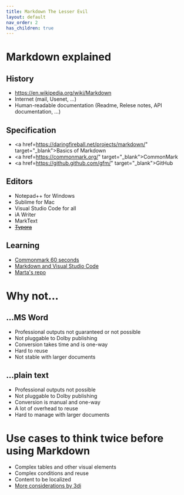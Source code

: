 ```yaml
---
title: Markdown The Lesser Evil
layout: default
nav_order: 2
has_children: true
---
```


# Markdown explained

## History

* https://en.wikipedia.org/wiki/Markdown
* Internet (mail, Usenet, ...)
* Human-readable documentation (Readme, Relese notes, API documentation, ...)

## Specification

* <a href=https://daringfireball.net/projects/markdown/" target="_blank">Basics of Markdown</a>
* <a href=https://commonmark.org/" target="_blank">CommonMark</a>
* <a href=https://github.github.com/gfm/" target="_blank">GitHub</a>


## Editors

* Notepad++ for Windows
* Sublime for Mac
* Visual Studio Code for all
* iA Writer
* MarkText
* ~~[Typora](https://typora.io/)~~

## Learning

* [Commonmark 60 seconds](https://commonmark.org/help/)
* [Markdown and Visual Studio Code](https://code.visualstudio.com/docs/languages/markdown)
* [Marta's repo](https://github.com/martab0/Markdown)

# Why not...

## ...MS Word

* Professional outputs not guaranteed or not possible
* Not pluggable to Dolby publishing
* Conversion takes time and is one-way
* Hard to reuse
* Not stable with larger documents

## ...plain text

* Professional outputs not possible
* Not pluggable to Dolby publishing
* Conversion is manual and one-way
* A lot of overhead to reuse
* Hard to manage with larger documents

# Use cases to think twice before using Markdown

* Complex tables and other visual elements
* Complex conditions and reuse
* Content to be localized
* [More considerations by 3di](https://3di-info.com/markdown-for-documentation-6-pros-and-5-things-to-consider/)

